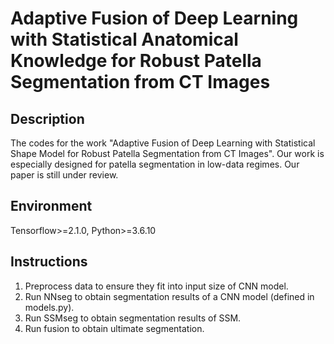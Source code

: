 # Adaptive Fusion of Deep Learning with Statistical Anatomical Knowledge for Robust Patella Segmentation from CT Images

## Description

The codes for the work "Adaptive Fusion of Deep Learning with Statistical Shape Model for Robust Patella Segmentation from CT Images". Our work is especially designed for patella segmentation in low-data regimes. Our paper is still under review. 


## Environment  
Tensorflow>=2.1.0, Python>=3.6.10  

## Instructions

1. Preprocess data to ensure they fit into input size of CNN model.
2. Run NNseg to obtain segmentation results of a CNN model (defined in models.py).  
3. Run SSMseg to obtain segmentation results of SSM.  
4. Run fusion to obtain ultimate segmentation.  
